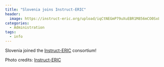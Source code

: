 ```yaml
---
title: "Slovenia joins Instruct-ERIC"
header:
  image: https://instruct-eric.org/upload/iqCtNEGmP79uXuEBR1M856mCO0SxLUIL.jpg
categories:
  - Administration
tags:
  - info
---
```


Slovenia joined the [Instruct-ERIC](https://instruct-eric.org/) consortium!

Photo credits: [Instruct-ERIC](https://instruct-eric.org/)